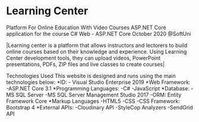 # Learning Center
 Platform For Online Education With Video Courses
 ASP.NET Core application for the course C# Web - ASP.NET Core October 2020 @SoftUni

 |Learning center is a platform that allows instructors and lectorers to
build online courses based on their knowledge and experience. Using
Learning Center development tools, they can upload videos, PowerPoint
presentations, PDFs, ZIP files and live classes to create courses|

Technologies Used This website is designed and runs using the main technologies below:
*ID:
    - Visual Studio Enterprise 2019
*Web Framework: 
    -ASP.NET Core 3.1
*Programming Languages:
    -C#
    -JavaScript
*Database:
    -MS SQL Server
    -MS SQL Server Management Studio 2017
    -ORM: Entity Framework Core
*Markup Languages
    -HTML5
    -CSS
        -CSS Framework: Bootstrap 4
*External APIs:
    -Cloudinary API
    -StyleCop Analyzers
    -SendGrid API

    
    
